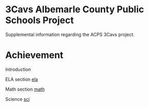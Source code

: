# 3Cavs Albemarle County Public Schools Project
Supplemental information regarding the ACPS 3Cavs project.



# Achievement

Introduction

ELA section
[ela](https://github.com/roryblakc/3Cavs-ACPS/blob/main/ELA2.pdf)

Math section
[math](https://github.com/roryblakc/3Cavs-ACPS/blob/main/Math2.pdf)

Science
[sci](https://github.com/roryblakc/3Cavs-ACPS/blob/main/Sci2.pdf)
